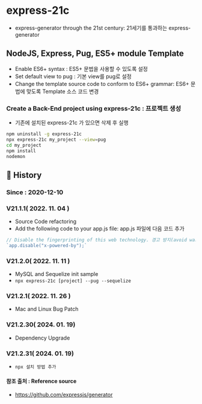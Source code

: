 # express-21c

- express-generator through the 21st century: 21세기를 통과하는 express-generator  
  
## NodeJS, Express, Pug, ES5+ module Template

- Enable ES6+ syntax : ES5+ 문법을 사용할 수 있도록 설정  
- Set default view to pug : 기본 view를 pug로 설정  
- Change the template source code to conform to ES6+ grammar: ES6+ 문법에 맞도록 Template 소스 코드 변경  

### Create a Back-End project using express-21c : 프로젝트 생성 
- 기존에 설치된 express-21c 가 있으면 삭제 후 실행
```sh
npm uninstall -g express-21c
npx express-21c my_project --view=pug 
cd my_project
npm install
nodemon
```

## :carousel_horse: History

### Since : 2020-12-10
### V21.1.1( 2022. 11. 04 )

- Source Code refactoring
- Add the following code to your app.js file: app.js 파일에 다음 코드 추가  
 
```js
// Disable the fingerprinting of this web technology. 경고 방지(avoid warning)  
`app.disable("x-powered-by");`
```   

### V21.2.0( 2022. 11. 11 )

- MySQL and Sequelize init sample
- `npx express-21c [project] --pug --sequelize`

### V21.2.1( 2022. 11. 26 )

- Mac and Linux Bug Patch

### V21.2.30( 2024. 01. 19)

- Dependency Upgrade

### V21.2.31( 2024. 01. 19)

- `npx 설치 방법 추가`

#### 참조 출처 : Reference source

- <https://github.com/expressjs/generator>
